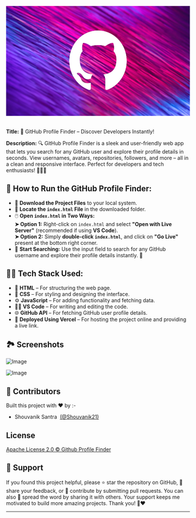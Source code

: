<div align="center">
<img src="./images/bg-img2.jpg" height="300px"
>
</div>

<br>

**Title:** 🚀 GitHub Profile Finder – Discover Developers Instantly!  

**Description:** 🔍 GitHub Profile Finder is a sleek and user-friendly web app that lets you search for any GitHub user and explore their profile details in seconds. View usernames, avatars, repositories, followers, and more – all in a clean and responsive interface. Perfect for developers and tech enthusiasts! 🧑‍💻🌐
## 📄 How to Run the GitHub Profile Finder:

- 🔽 **Download the Project Files** to your local system.  
- 📂 **Locate the `index.html` File** in the downloaded folder.  
- 🖱️ **Open `index.html` in Two Ways:**  
  **➤ Option 1:** Right-click on `index.html` and select **"Open with Live Server"** (recommended if using **VS Code**).  
  **➤ Option 2:** Simply **double-click `index.html`**, and click on **"Go Live"**  present at the bottom right corner.  
- 🔗 **Start Searching:** Use the input field to search for any GitHub username and explore their profile details instantly. 🚀
## 🧑‍💻 Tech Stack Used:
- 📝 **HTML** – For structuring the web page.  
- 🎨 **CSS** – For styling and designing the interface.  
- ⚙️ **JavaScript** – For adding functionality and fetching data.  
- 🧑‍💻 **VS Code** – For writing and editing the code.  
- 🌐 **GitHub API** – For fetching GitHub user profile details.  
- 🚀 **Deployed Using Vercel** – For hosting the project online and providing a live link.
## 🏞️ Screenshots

![Image](https://github.com/user-attachments/assets/f4a0dfab-75fc-4ebc-a15a-39f17b318bf1)

![Image](https://github.com/user-attachments/assets/24d04de1-1ebf-415f-a243-fdc88d7fb6c2)
## 👥 Contributors

Built this project with ❤️ by :-
- Shouvanik Santra &nbsp;[(@Shouvanik21)](https://github.com/Shouvanik21) 

## License

[Apache License 2.0 ©️ Github Profile Finder](https://github.com/Shouvanik21/Github_Profile_Finder/blob/main/LICENSE)


## 🙏 Support

If you found this project helpful, please ⭐ star the repository on GitHub, 💬 share your feedback, or 🤝 contribute by submitting pull requests. You can also 📣 spread the word by sharing it with others. Your support keeps me motivated to build more amazing projects. Thank you! 🚀❤️

<hr>
